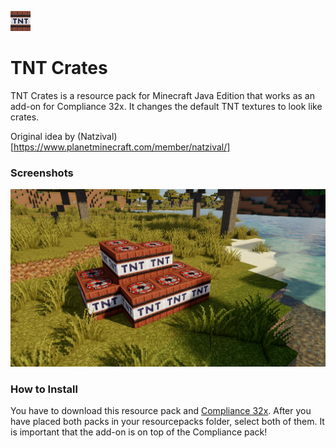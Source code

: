 ![Pack Icon](https://raw.githubusercontent.com/Compliance-Addons/tnt-crates/main/pack.png)

# TNT Crates
TNT Crates is a resource pack for Minecraft Java Edition that works as an add-on for Compliance 32x.
It changes the default TNT textures to look like crates.

Original idea by (Natzival)[https://www.planetminecraft.com/member/natzival/]

### Screenshots
![Minecraft Screenshot](https://raw.githubusercontent.com/Compliance-Addons/tnt-crates/main/preview.jpg)

### How to Install
You have to download this resource pack and [Compliance 32x](https://compliancepack.net/downloads).
After you have placed both packs in your resourcepacks folder, select both of them.
It is important that the add-on is on top of the Compliance pack!
